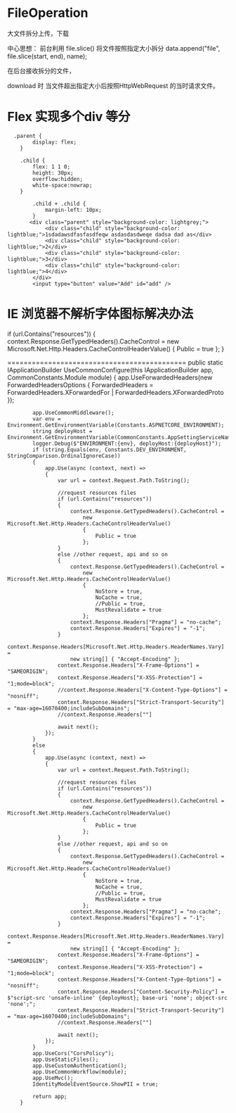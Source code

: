 # FileOperation
大文件拆分上传，下载

中心思想：
前台利用 file.slice() 将文件按照指定大小拆分
data.append("file", file.slice(start, end), name);

在后台接收拆分的文件，

download 时 当文件超出指定大小后按照HttpWebRequest 的当时请求文件。

# Flex 实现多个div 等分
      .parent {
            display: flex;
        }

        .child {
            flex: 1 1 0;
            height: 30px;
            overflow:hidden;
            white-space:nowrap;
        }

            .child + .child {
                margin-left: 10px;
            }
           <div class="parent" style="background-color: lightgrey;">
                <div class="child" style="background-color: lightblue;">1sdadawsdfasfasdfeqw asdasdasdweqe dadsa dad as</div>
                <div class="child" style="background-color: lightblue;">2</div>
                <div class="child" style="background-color: lightblue;">3</div>
                <div class="child" style="background-color: lightblue;">4</div>
            </div>
            <input type="button" value="Add" id="add" />
            
          
# IE 浏览器不解析字体图标解决办法

  if (url.Contains("resources"))
                    {
                        context.Response.GetTypedHeaders().CacheControl =
                            new Microsoft.Net.Http.Headers.CacheControlHeaderValue()
                            {
                                Public = true
                            };
                    }
                    

============================================
public static IApplicationBuilder UseCommonConfigure(this IApplicationBuilder app, CommonConstants.Module module)
        {
            app.UseForwardedHeaders(new ForwardedHeadersOptions
            {
                ForwardedHeaders = ForwardedHeaders.XForwardedFor |
        ForwardedHeaders.XForwardedProto
            });

            app.UseCommonMiddleware();
            var env = Environment.GetEnvironmentVariable(Constants.ASPNETCORE_ENVIRONMENT);
            string deployHost = Environment.GetEnvironmentVariable(CommonConstants.AppSettingServiceName.ConfigDeployHostName);
            logger.Debug($"ENVIRONMENT:{env}, deployHost:{deployHost}");
            if (string.Equals(env, Constants.DEV_ENVIRONMENT, StringComparison.OrdinalIgnoreCase))
            {
                app.Use(async (context, next) =>
                {
                    var url = context.Request.Path.ToString();

                    //request resources files
                    if (url.Contains("resources"))
                    {
                        context.Response.GetTypedHeaders().CacheControl =
                            new Microsoft.Net.Http.Headers.CacheControlHeaderValue()
                            {
                                Public = true
                            };
                    }
                    else //other request, api and so on
                    {
                        context.Response.GetTypedHeaders().CacheControl =
                            new Microsoft.Net.Http.Headers.CacheControlHeaderValue()
                            {
                                NoStore = true,
                                NoCache = true,
                                //Public = true,
                                MustRevalidate = true
                            };
                        context.Response.Headers["Pragma"] = "no-cache";
                        context.Response.Headers["Expires"] = "-1";
                    }
                    context.Response.Headers[Microsoft.Net.Http.Headers.HeaderNames.Vary] =
                        new string[] { "Accept-Encoding" };
                    context.Response.Headers["X-Frame-Options"] = "SAMEORIGIN";
                    context.Response.Headers["X-XSS-Protection"] = "1;mode=block";
                    //context.Response.Headers["X-Content-Type-Options"] = "nosniff";
                    context.Response.Headers["Strict-Transport-Security"] = "max-age=16070400;includeSubDomains";
                    //context.Response.Headers[""]

                    await next();
                });
            }
            else
            {
                app.Use(async (context, next) =>
                {
                    var url = context.Request.Path.ToString();

                    //request resources files
                    if (url.Contains("resources"))
                    {
                        context.Response.GetTypedHeaders().CacheControl =
                            new Microsoft.Net.Http.Headers.CacheControlHeaderValue()
                            {
                                Public = true
                            };
                    }
                    else //other request, api and so on
                    {
                        context.Response.GetTypedHeaders().CacheControl =
                            new Microsoft.Net.Http.Headers.CacheControlHeaderValue()
                            {
                                NoStore = true,
                                NoCache = true,
                                //Public = true,
                                MustRevalidate = true
                            };
                        context.Response.Headers["Pragma"] = "no-cache";
                        context.Response.Headers["Expires"] = "-1";
                    }
                    context.Response.Headers[Microsoft.Net.Http.Headers.HeaderNames.Vary] =
                        new string[] { "Accept-Encoding" };
                    context.Response.Headers["X-Frame-Options"] = "SAMEORIGIN";
                    context.Response.Headers["X-XSS-Protection"] = "1;mode=block";
                    context.Response.Headers["X-Content-Type-Options"] = "nosniff";
                    context.Response.Headers["Content-Security-Policy"] = $"script-src 'unsafe-inline' {deployHost}; base-uri 'none'; object-src 'none';";
                    context.Response.Headers["Strict-Transport-Security"] = "max-age=16070400;includeSubDomains";
                    //context.Response.Headers[""]

                    await next();
                });
            }
            app.UseCors("CorsPolicy");
            app.UseStaticFiles();
            app.UseCustomAuthentication();
            app.UseCommonWorkflow(module);
            app.UseMvc();
            IdentityModelEventSource.ShowPII = true;

            return app;
        }
